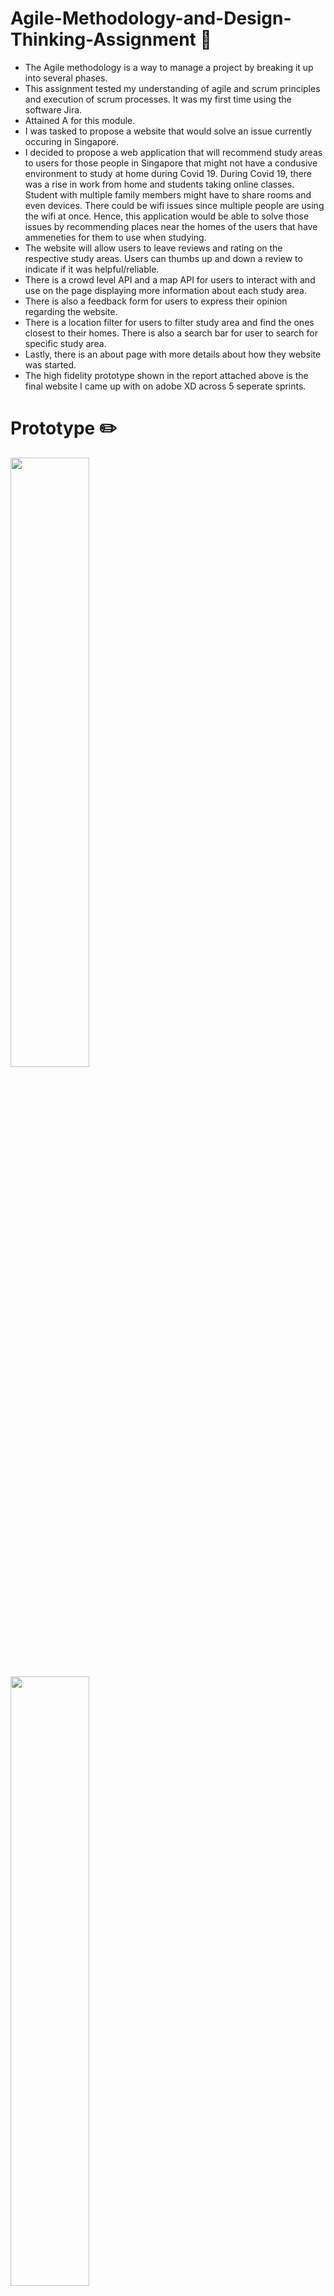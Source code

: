 # Agile-Methodology-and-Design-Thinking-Assignment 🤝
  - The Agile methodology is a way to manage a project by breaking it up into several phases.
  - This assignment tested my understanding of agile and scrum principles and execution of scrum processes. It was my first time using the software Jira.
  - Attained A for this module. 
  - I was tasked to propose a website that would solve an issue currently occuring in Singapore. 
  - I decided to propose a web application that will recommend study areas to users for those people in Singapore that might not have a condusive environment to study at home during Covid 19. During Covid 19, there was a rise in work from home and students taking online classes. Student with multiple family members might have to share rooms and even devices. There could be wifi issues since multiple people are using the wifi at once. Hence, this application would be able to solve those issues by recommending places near the homes of the users that have ammeneties for them to use when studying. 
  - The website will allow users to leave reviews and rating on the respective study areas. Users can thumbs up and down a review to indicate if it was helpful/reliable. 
  - There is a  crowd level API and a map API for users to interact with and use on the page displaying more information about each study area. 
  - There is also a feedback form for users to express their opinion regarding the website.
  - There is a location filter for users to filter study area and find the ones closest to their homes. There is also a search bar for user to search for specific study area.
  -  Lastly, there is an about page with more details about how they website was started.
  - The high fidelity prototype shown in the report attached above is the final website I came up with on adobe XD across 5 seperate sprints.

 # Prototype ✏️
  <p float="left">
  <img src="https://github.com/carolyn2004/Agile-Methodology-and-Design-Thinking-Assignment/assets/100062535/c8778ce1-29a1-4a37-bd0b-a79619c7465e" width="50%" />
  <img src="https://github.com/carolyn2004/Agile-Methodology-and-Design-Thinking-Assignment/assets/100062535/3eedad3b-41fb-4e83-bc18-5839b0fd62fd" width="50%" /> 
</p>

<p float="left">
  <img src="https://github.com/carolyn2004/Agile-Methodology-and-Design-Thinking-Assignment/assets/100062535/6da6a76f-e023-4bf8-91cc-d3fef797b785" width="40%" />
  <img src="https://github.com/carolyn2004/Agile-Methodology-and-Design-Thinking-Assignment/assets/100062535/aef5f246-abc7-4b52-8513-ce3a45c3c9e5" width="50%" /> 
</p>

 <p float="left">
  <img src="https://github.com/carolyn2004/Agile-Methodology-and-Design-Thinking-Assignment/assets/100062535/1b03ff29-6ab6-479b-9078-a5a61fbd4a23" width="50%" />
  <img src="https://github.com/carolyn2004/Agile-Methodology-and-Design-Thinking-Assignment/assets/100062535/96ede2cc-f14b-41fc-ae92-4ea4692ac6eb" width="50%" /> 
</p>
 



 
 

